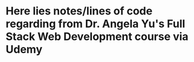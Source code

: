 # Here lies notes/lines of code regarding from Dr. Angela Yu's Full Stack Web Development course via Udemy
